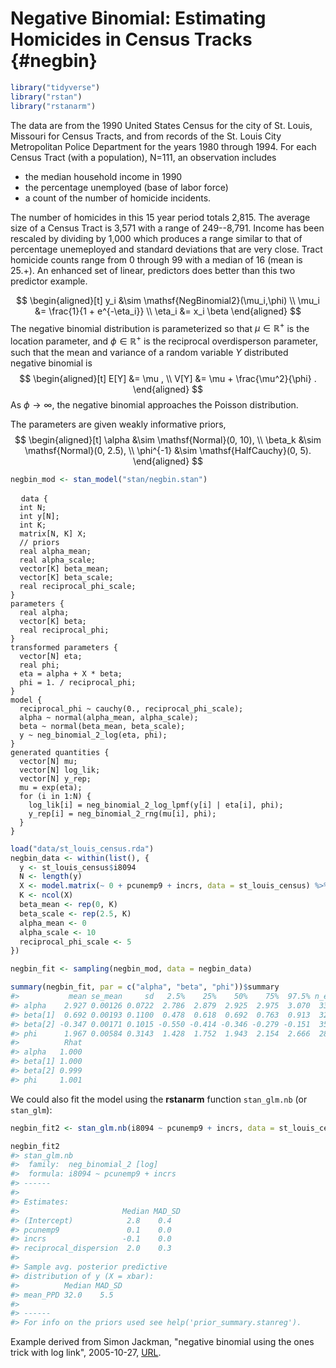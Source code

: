 
# Negative Binomial: Estimating Homicides in Census Tracks {#negbin}


```r
library("tidyverse")
library("rstan")
library("rstanarm")
```

The data  are  from the 1990 United States Census for the city of St. Louis, Missouri for Census Tracts, and from records of the St. Louis City Metropolitan Police Department for the years 1980 through 1994. For each Census Tract (with a population), N=111, an observation includes

- the median household income in 1990
- the percentage unemployed (base of labor force)
- a count of the number of homicide incidents.

The number of homicides in this 15 year period totals 2,815.  The average size of a Census Tract is 3,571 with a range of 249--8,791. Income has been rescaled by dividing by 1,000 which produces a range similar to that of percentage unemeployed and standard deviations that are very close.  Tract homicide counts range from 0 through 99 with a median of 16 (mean is 25.+).  An enhanced set of linear, predictors does better than this two predictor example.

$$
\begin{aligned}[t]
y_i &\sim \mathsf{NegBinomial2}(\mu_i,\phi) \\
\mu_i &= \frac{1}{1 + e^{-\eta_i}} \\
\eta_i &= x_i \beta
\end{aligned}
$$
The negative binomial distribution is parameterized so that $\mu \in \mathbb{R}^+$ is the location parameter, and $\phi \in \mathbb{R}^+$ is the reciprocal overdisperson parameter, such that the mean and variance of a random variable $Y$ distributed negative binomial is
$$
\begin{aligned}[t]
E[Y] &= \mu , \\
V[Y] &= \mu + \frac{\mu^2}{\phi} .
\end{aligned}
$$
As $\phi \to \infty$, the negative binomial approaches the Poisson distribution.

The parameters are given weakly informative priors,
$$
\begin{aligned}[t]
\alpha &\sim \mathsf{Normal}(0, 10), \\
\beta_k &\sim \mathsf{Normal}(0, 2.5), \\
\phi^{-1} &\sim \mathsf{HalfCauchy}(0, 5).
\end{aligned}
$$


```r
negbin_mod <- stan_model("stan/negbin.stan")
```
<pre>
  <code class="stan">data {
  int N;
  int y[N];
  int K;
  matrix[N, K] X;
  // priors
  real alpha_mean;
  real<lower = 0.> alpha_scale;
  vector[K] beta_mean;
  vector<lower = 0.>[K] beta_scale;
  real<lower = 0.> reciprocal_phi_scale;
}
parameters {
  real alpha;
  vector[K] beta;
  real<lower = 0.> reciprocal_phi;
}
transformed parameters {
  vector[N] eta;
  real<lower = 0.> phi;
  eta = alpha + X * beta;
  phi = 1. / reciprocal_phi;
}
model {
  reciprocal_phi ~ cauchy(0., reciprocal_phi_scale);
  alpha ~ normal(alpha_mean, alpha_scale);
  beta ~ normal(beta_mean, beta_scale);
  y ~ neg_binomial_2_log(eta, phi);
}
generated quantities {
  vector[N] mu;
  vector[N] log_lik;
  vector[N] y_rep;
  mu = exp(eta);
  for (i in 1:N) {
    log_lik[i] = neg_binomial_2_log_lpmf(y[i] | eta[i], phi);
    y_rep[i] = neg_binomial_2_rng(mu[i], phi);
  }
}</code>
</pre>


```r
load("data/st_louis_census.rda")
negbin_data <- within(list(), {
  y <- st_louis_census$i8094
  N <- length(y)
  X <- model.matrix(~ 0 + pcunemp9 + incrs, data = st_louis_census) %>% scale()
  K <- ncol(X)
  beta_mean <- rep(0, K)
  beta_scale <- rep(2.5, K)  
  alpha_mean <- 0
  alpha_scale <- 10
  reciprocal_phi_scale <- 5
})
```


```r
negbin_fit <- sampling(negbin_mod, data = negbin_data)
```

```r
summary(negbin_fit, par = c("alpha", "beta", "phi"))$summary
#>           mean se_mean     sd   2.5%    25%    50%    75%  97.5% n_eff
#> alpha    2.927 0.00126 0.0722  2.786  2.879  2.925  2.975  3.070  3300
#> beta[1]  0.692 0.00193 0.1100  0.478  0.618  0.692  0.763  0.913  3253
#> beta[2] -0.347 0.00171 0.1015 -0.550 -0.414 -0.346 -0.279 -0.151  3539
#> phi      1.967 0.00584 0.3143  1.428  1.752  1.943  2.154  2.666  2894
#>          Rhat
#> alpha   1.000
#> beta[1] 1.000
#> beta[2] 0.999
#> phi     1.001
```

We could also fit the model using the **rstanarm** function `stan_glm.nb` (or `stan_glm`):

```r
negbin_fit2 <- stan_glm.nb(i8094 ~ pcunemp9 + incrs, data = st_louis_census)
```

```r
negbin_fit2
#> stan_glm.nb
#>  family:  neg_binomial_2 [log]
#>  formula: i8094 ~ pcunemp9 + incrs
#> ------
#> 
#> Estimates:
#>                       Median MAD_SD
#> (Intercept)            2.8    0.4  
#> pcunemp9               0.1    0.0  
#> incrs                 -0.1    0.0  
#> reciprocal_dispersion  2.0    0.3  
#> 
#> Sample avg. posterior predictive 
#> distribution of y (X = xbar):
#>          Median MAD_SD
#> mean_PPD 32.0    5.5  
#> 
#> ------
#> For info on the priors used see help('prior_summary.stanreg').
```


Example derived from Simon Jackman, "negative binomial using the ones trick with log link", 2005-10-27, [URL](https://web-beta.archive.org/web/20051027082311/http://jackman.stanford.edu:80/mcmc/negbineg.odc).
